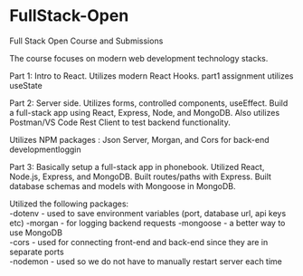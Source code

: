 # FullStack-Open
Full Stack Open Course and Submissions

The course focuses on modern web development technology stacks.

Part 1: Intro to React. Utilizes modern React Hooks. part1 assignment utilizes useState  

Part 2: Server side. Utilizes forms, controlled components, useEffect. Build a full-stack app using React, Express, Node, and MongoDB. Also utilizes Postman/VS Code Rest Client to test backend functionality.  

Utilizes NPM packages : Json Server, Morgan, and Cors for back-end developmentloggin 

Part 3: Basically setup a full-stack app in phonebook. Utilized React, Node.js, Express, and MongoDB. Built routes/paths with Express. Built database schemas and models with Mongoose in MongoDB.  

Utilized the following packages:  
-dotenv - used to save environment variables (port, database url, api keys etc) 
-morgan - for logging backend requests 
-mongoose - a better way to use MongoDB   
-cors - used for connecting front-end and back-end since they are in separate ports  
-nodemon - used so we do not have to manually restart server each time  